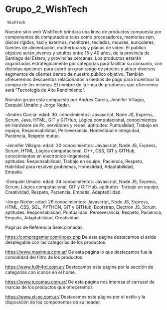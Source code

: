 # Grupo_2_WishTech
     WishTech
Nuestro sitio web WishTech brindara una línea de productos compuesta por componentes de computadora tales como procesadores, memorias ram, discos rígidos, ssd y externos, monitores, teclados, mouses, auriculares, fuentes de alimentación, motherboards y placas de video.
El publicó objetivo serán jóvenes y adultos entre 15 y 40 años, de la provincia de Santiago del Estero, y provincias cercanas.
Los productos estarán organizados estratégicamente por categorías para facilitar su consumo, con distintas opciones para cubrir un gran rango de precios y atraer diversos segmentos de clientes dentro de nuestro público objetivo. También ofreceremos descuentos relacionados a medios de pago para incentivar la compra de los mismos.
El nombre de la línea de productos que ofrecemos será “Tecnología de Alto Rendimiento”.

Nuestro grupo esta compuesto por Andres Garcia, Jennifer Villagra, Exequiel Umaño y Jorge Neder.

-Andres Garcia:
  edad: 30.
  conocimientos: Javascript, Node JS, Express, Scrum, Java, HTML, GIT y GITHub, Lógica computacional, conocimientos en Hardware de Pc, servidores y redes.
  aptitudes: Puntualidad, Trabajo en equipo, Responsabilidad, Perseverancia, Honestidad e integridad, Paciencia, Respeto mutuo.

-Jennifer Villagra:
  edad: 30
  conocimientos: Javascript, Node JS, Express, Scrum, HTML, Lógica computacional, C++, CSS, GIT y GITHub, conocimientos en electronica (Ingeniera).  
  aptitudes: Responsabilidad, Trabajo en equipo, Paciencia, Respeto, Habilidad para resolver problemas, Honestidad, Adaptabilidad,   
  Empatía.

-Exequiel Umaño:
  edad: 34
  conocimientos: Javascript, Node JS, Express, Scrum, Lógica computacional, GIT y GITHub.
  aptitudes:  Trabajo en equipo, Creatividad, Respeto, Paciencia, Empatía, Adaptabilidad.

-Jorge Neder:
  edad: 26
  conocimientos: Javascript, Node JS, Express, HTML, CSS, SQL, PYTHON, GIT y GITHub, Bootstrap, Electron JS, Scrum.
  aptitudes:  Responsabilidad, Puntualidad, Perseverancia, Respeto, Paciencia, Empatía, Adaptabilidad, Creatividad.


Paginas de Referencia Seleccionadas:

https://compragamer.com/index.php
De esta página destacamos el aside desplegable con las categorías de los productos.

https://www.maximus.com.ar/
De esta página lo que destacamos fue la comodidad del filtro de los productos.

https://www.fullh4rd.com.ar/
Destacamos esta página por la sección de categorías con iconos en el home.

https://www.tucompu.com.ar/
De esta página nos interesa el carrusel de  marcas de los productos  que ofreceremos

https://www.xt-pc.com.ar/
Destacamos esta página por el estilo y la disposición de los componentes de su header.
